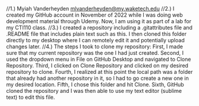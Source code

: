 //1.) Myiah Vanderheyden mlvanderheyden@my.waketech.edu
//2.) I created my GitHub account in November of 2022 while I was doing web development material through Udemy. Now, I am using it as part of a lab for my CTI110 class.
//3.) I created a repository including a .gitattributes file and .README file that includes plain text such as this. I then cloned this folder directly to my desktop where I can remotely edit it and potentially upload changes later.
//4.) The steps I took to clone my repository: First, I made sure that my current repository was the one I had just created. Second, I used the dropdown menu in File on GitHub Desktop and navigated to Clone Repository. Third, I clicked on Clone Repository and clicked on my desired repository to clone. Fourth, I realized at this point the local path was a folder that already had another repository in it, so I had to go create a new one in my desired location. Fifth, I chose this folder and hit Clone. Sixth, GitHub cloned the repository and I was then able to use my text editor (sublime text) to edit this file.